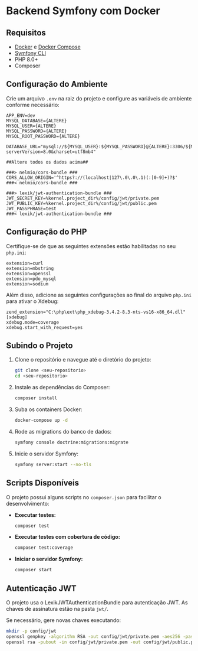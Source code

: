 # Backend Symfony com Docker

## Requisitos

- [Docker](https://www.docker.com/) e [Docker Compose](https://docs.docker.com/compose/)
- [Symfony CLI](https://symfony.com/download/)
- PHP 8.0+
- Composer

## Configuração do Ambiente

Crie um arquivo `.env` na raiz do projeto e configure as variáveis de ambiente conforme necessário:

```
APP_ENV=dev
MYSQL_DATABASE={ALTERE}
MYSQL_USER={ALTERE}
MYSQL_PASSWORD={ALTERE}
MYSQL_ROOT_PASSWORD={ALTERE}

DATABASE_URL="mysql://${MYSQL_USER}:${MYSQL_PASSWORD}@{ALTERE}:3306/${MYSQL_DATABASE}?serverVersion=8.0&charset=utf8mb4"

##Altere todos os dados acima##

###> nelmio/cors-bundle ###
CORS_ALLOW_ORIGIN='^https?://(localhost|127\.0\.0\.1)(:[0-9]+)?$'
###< nelmio/cors-bundle ###

###> lexik/jwt-authentication-bundle ###
JWT_SECRET_KEY=%kernel.project_dir%/config/jwt/private.pem
JWT_PUBLIC_KEY=%kernel.project_dir%/config/jwt/public.pem
JWT_PASSPHRASE=test
###< lexik/jwt-authentication-bundle ###
```

## Configuração do PHP

Certifique-se de que as seguintes extensões estão habilitadas no seu `php.ini`:

```
extension=curl
extension=mbstring
extension=openssl
extension=pdo_mysql
extension=sodium
```

Além disso, adicione as seguintes configurações ao final do arquivo `php.ini` para ativar o Xdebug:

```
zend_extension="C:\php\ext\php_xdebug-3.4.2-8.3-nts-vs16-x86_64.dll"
[xdebug]
xdebug.mode=coverage
xdebug.start_with_request=yes
```

## Subindo o Projeto

1. Clone o repositório e navegue até o diretório do projeto:
   ```sh
   git clone <seu-repositorio>
   cd <seu-repositorio>
   ```
2. Instale as dependências do Composer:
   ```sh
   composer install
   ```
3. Suba os containers Docker:
   ```sh
   docker-compose up -d
   ```
4. Rode as migrations do banco de dados:
   ```sh
   symfony console doctrine:migrations:migrate
   ```
5. Inicie o servidor Symfony:
   ```sh
   symfony server:start --no-tls
   ```

## Scripts Disponíveis

O projeto possui alguns scripts no `composer.json` para facilitar o desenvolvimento:

- **Executar testes:**
  ```sh
  composer test
  ```
- **Executar testes com cobertura de código:**
  ```sh
  composer test:coverage
  ```
- **Iniciar o servidor Symfony:**
  ```sh
  composer start
  ```

## Autenticação JWT

O projeto usa o LexikJWTAuthenticationBundle para autenticação JWT. As chaves de assinatura estão na pasta `jwt/`.

Se necessário, gere novas chaves executando:

```sh
mkdir -p config/jwt
openssl genpkey -algorithm RSA -out config/jwt/private.pem -aes256 -pass pass:test
openssl rsa -pubout -in config/jwt/private.pem -out config/jwt/public.pem -passin pass:test
```

